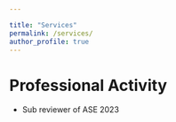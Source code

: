 ```yaml
---

title: "Services"
permalink: /services/
author_profile: true
---
```


# Professional Activity

<ul>
          <li> Sub reviewer of ASE 2023</li>

</ul>
